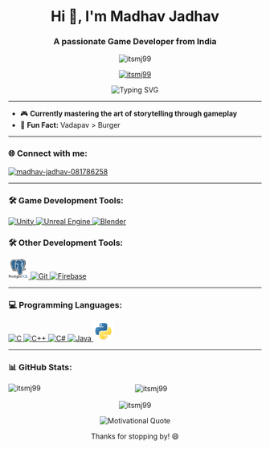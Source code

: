 <h1 align="center">Hi 👋, I'm Madhav Jadhav</h1>
<h3 align="center">A passionate Game Developer from India</h3>

<p align="center"> <img src="https://komarev.com/ghpvc/?username=itsmj99&label=Profile%20views&color=0e75b6&style=flat" alt="itsmj99" /> </p>

<p align="center"> <a href="https://github.com/ryo-ma/github-profile-trophy" target="_blank"><img src="https://github-profile-trophy.vercel.app/?username=itsmj99&theme=dracula&no-frame=true&no-bg=true" alt="itsmj99" /></a> </p>

<p align="center">
  <img src="https://readme-typing-svg.demolab.com?font=Fira+Code&size=24&duration=4000&pause=1000&color=00ff3a&width=435&lines=Game+Developer+and+a+Geek;Crafting+Memorable+Gameplay+Experiences;Always+Learning+and+Growing" alt="Typing SVG">
</p>

---

- 🎮 **Currently mastering the art of storytelling through gameplay**
- 🍔 **Fun Fact:** Vadapav > Burger

---

<h3 align="left">🌐 Connect with me:</h3>
<p align="left">
  <a href="https://linkedin.com/in/madhav-jadhav-081786258/" target="_blank"><img align="center" src="https://raw.githubusercontent.com/rahuldkjain/github-profile-readme-generator/master/src/images/icons/Social/linked-in-alt.svg" alt="madhav-jadhav-081786258" height="30" width="40" /></a>
</p>

---

<h3 align="left">🛠️ Game Development Tools:</h3>
<p align="left">
  <a href="https://unity.com/" target="_blank" rel="noreferrer"> <img src="https://www.vectorlogo.zone/logos/unity3d/unity3d-icon.svg" alt="Unity" width="40" height="40"/> </a>
  <a href="https://unrealengine.com/" target="_blank" rel="noreferrer"> <img src="https://academyclass.com/wp-content/uploads/2021/10/ACCL-Unreal-Engine-1200x1200.png" alt="Unreal Engine" width="40" height="40"/> </a>
  <a href="https://www.blender.org/" target="_blank" rel="noreferrer"> <img src="https://download.blender.org/branding/community/blender_community_badge_white.svg" alt="Blender" width="40" height="40"/> </a>
</p>

<h3 align="left">🛠️ Other Development Tools:</h3>
<p align="left">
  <a href="https://www.postgresql.org" target="_blank" rel="noreferrer"> <img src="https://raw.githubusercontent.com/devicons/devicon/master/icons/postgresql/postgresql-original-wordmark.svg" alt="PostgreSQL" width="40" height="40"/> </a>
  <a href="https://git-scm.com/" target="_blank" rel="noreferrer"> <img src="https://www.vectorlogo.zone/logos/git-scm/git-scm-icon.svg" alt="Git" width="40" height="40"/> </a>
  <a href="https://firebase.google.com/" target="_blank" rel="noreferrer"> <img src="https://www.vectorlogo.zone/logos/firebase/firebase-icon.svg" alt="Firebase" width="40" height="40"/> </a>
</p>

---

<h3 align="left">💻 Programming Languages:</h3>
<p align="left">
  <a href="https://en.wikipedia.org/wiki/C_(programming_language)" target="_blank" rel="noreferrer"> <img src="https://upload.wikimedia.org/wikipedia/commons/1/19/C_Logo.png" alt="C" width="40" height="40"/> </a>
  <a href="https://en.wikipedia.org/wiki/C%2B%2B" target="_blank" rel="noreferrer"> <img src="https://upload.wikimedia.org/wikipedia/commons/1/18/ISO_C%2B%2B_Logo.svg" alt="C++" width="40" height="40"/> </a>
  <a href="https://learn.microsoft.com/en-us/dotnet/csharp/" target="_blank" rel="noreferrer"> <img src="https://upload.wikimedia.org/wikipedia/commons/4/4f/Csharp_Logo.png" alt="C#" width="40" height="40"/> </a>
  <a href="https://www.java.com/" target="_blank" rel="noreferrer"> <img src="https://upload.wikimedia.org/wikipedia/commons/3/30/Java_logo.svg" alt="Java" width="40" height="40"/> </a>
  <a href="https://www.python.org" target="_blank" rel="noreferrer"> <img src="https://raw.githubusercontent.com/devicons/devicon/master/icons/python/python-original.svg" alt="Python" width="40" height="40"/> </a>
</p>

---

<h3 align="left">📊 GitHub Stats:</h3>
<p align="center">
  <img align="left" src="https://github-readme-stats.vercel.app/api/top-langs/?username=itsmj99&layout=compact&theme=radical" alt="itsmj99" />
  <img align="center" src="https://github-readme-stats.vercel.app/api?username=itsmj99&show_icons=true&theme=radical" alt="itsmj99" />
</p>
<p align="center">
  <img align="center" src="https://github-readme-streak-stats.herokuapp.com/?user=itsmj99&theme=radical" alt="itsmj99" />
</p>

<p align="center">
  <img src="https://quotes-github-readme.vercel.app/api?type=horizontal&theme=radical" alt="Motivational Quote" />
</p>

<p align="center">Thanks for stopping by! 😄</p>
